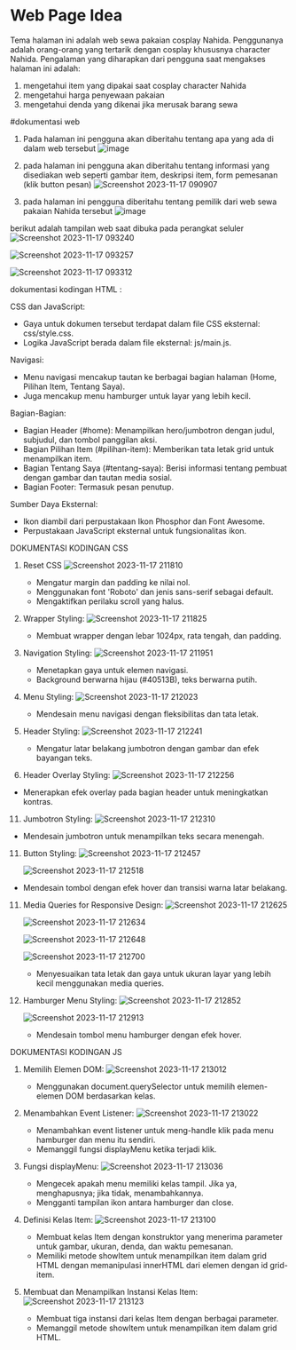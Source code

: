 # Web Page Idea
Tema halaman ini adalah web sewa pakaian cosplay Nahida. Penggunanya adalah orang-orang yang tertarik dengan cosplay khususnya character Nahida. 
Pengalaman yang diharapkan dari pengguna saat mengakses halaman ini adalah:
1. mengetahui item yang dipakai saat cosplay character Nahida
2. mengetahui harga penyewaan pakaian
3. mengetahui denda yang dikenai jika merusak barang sewa

#dokumentasi web 

1) Pada halaman ini pengguna akan diberitahu tentang apa yang ada di dalam web tersebut
![image](https://github.com/Unixhuman/UTS-Pemograman-Web/assets/146809846/5332187d-bc04-4ecf-ba7a-80c1ea0be633)

2) pada halaman ini pengguna akan diberitahu tentang informasi yang disediakan web seperti gambar item, deskripsi item, form pemesanan (klik button pesan)
![Screenshot 2023-11-17 090907](https://github.com/Unixhuman/UTS-Pemograman-Web/assets/146809846/2ec19972-53a6-4314-accd-71e45c7057c8)

3) pada halaman ini pengguna diberitahu tentang pemilik dari web sewa pakaian Nahida tersebut
![image](https://github.com/Unixhuman/UTS-Pemograman-Web/assets/146809846/3e58cc1b-c0db-42fd-85f7-3d01ac6ef7ca)

berikut adalah tampilan web saat dibuka pada perangkat seluler
![Screenshot 2023-11-17 093240](https://github.com/Unixhuman/UTS-Pemograman-Web/assets/146809846/352c5ee3-c33f-4137-accf-2e772138c1db)

![Screenshot 2023-11-17 093257](https://github.com/Unixhuman/UTS-Pemograman-Web/assets/146809846/311c3195-3c87-458e-a904-6292ea77ca1a)

![Screenshot 2023-11-17 093312](https://github.com/Unixhuman/UTS-Pemograman-Web/assets/146809846/e75b0213-f96b-452c-994e-f3976883332f)

dokumentasi kodingan HTML :

CSS dan JavaScript:
- Gaya untuk dokumen tersebut terdapat dalam file CSS eksternal: css/style.css.
- Logika JavaScript berada dalam file eksternal: js/main.js.

Navigasi:
- Menu navigasi mencakup tautan ke berbagai bagian halaman (Home, Pilihan Item, Tentang Saya).
- Juga mencakup menu hamburger untuk layar yang lebih kecil.

Bagian-Bagian:
- Bagian Header (#home):
  Menampilkan hero/jumbotron dengan judul, subjudul, dan tombol panggilan aksi.
- Bagian Pilihan Item (#pilihan-item):
  Memberikan tata letak grid untuk menampilkan item.
- Bagian Tentang Saya (#tentang-saya):
  Berisi informasi tentang pembuat dengan gambar dan tautan media sosial.
- Bagian Footer:
  Termasuk pesan penutup.

Sumber Daya Eksternal:
- Ikon diambil dari perpustakaan Ikon Phosphor dan Font Awesome.
- Perpustakaan JavaScript eksternal untuk fungsionalitas ikon.

DOKUMENTASI KODINGAN CSS
1. Reset CSS
   ![Screenshot 2023-11-17 211810](https://github.com/Unixhuman/UTS-Pemograman-Web/assets/146809846/72ad4adc-f6a1-4e3c-9310-bd4cdef44789)






   - Mengatur margin dan padding ke nilai nol.
   - Menggunakan font 'Roboto' dan jenis sans-serif sebagai default.
   - Mengaktifkan perilaku scroll yang halus.
     
3. Wrapper Styling:
   ![Screenshot 2023-11-17 211825](https://github.com/Unixhuman/UTS-Pemograman-Web/assets/146809846/7e4687cd-db3b-4270-86fb-056eaf35c3f2)





   - Membuat wrapper dengan lebar 1024px, rata tengah, dan padding.

5. Navigation Styling:
   ![Screenshot 2023-11-17 211951](https://github.com/Unixhuman/UTS-Pemograman-Web/assets/146809846/90c7ed16-37e0-4abb-bb1d-331dd0687bf6)






   - Menetapkan gaya untuk elemen navigasi.
   - Background berwarna hijau (#40513B), teks berwarna putih.
     
7. Menu Styling:
   ![Screenshot 2023-11-17 212023](https://github.com/Unixhuman/UTS-Pemograman-Web/assets/146809846/3016a10e-ed48-4353-8a83-639cfad63a58)






   - Mendesain menu navigasi dengan fleksibilitas dan tata letak.

9. Header Styling:
    ![Screenshot 2023-11-17 212241](https://github.com/Unixhuman/UTS-Pemograman-Web/assets/146809846/0637cdd8-9aa3-440a-bd36-ef98a3a3e42d)





   - Mengatur latar belakang jumbotron dengan gambar dan efek bayangan teks.

11. Header Overlay Styling:
    ![Screenshot 2023-11-17 212256](https://github.com/Unixhuman/UTS-Pemograman-Web/assets/146809846/a0d27f20-983f-4e40-a7c7-712918474579)





    
   - Menerapkan efek overlay pada bagian header untuk meningkatkan kontras.

11. Jumbotron Styling:
    ![Screenshot 2023-11-17 212310](https://github.com/Unixhuman/UTS-Pemograman-Web/assets/146809846/2bd292b1-b55a-4dc5-8326-be8f3fdf7db4)









    
   - Mendesain jumbotron untuk menampilkan teks secara menengah.

11. Button Styling:
    ![Screenshot 2023-11-17 212457](https://github.com/Unixhuman/UTS-Pemograman-Web/assets/146809846/87a4c67e-c426-4dec-b975-8d0210ea74f4)


    ![Screenshot 2023-11-17 212518](https://github.com/Unixhuman/UTS-Pemograman-Web/assets/146809846/91c3b76e-b18f-45f5-9200-7684e810b7ff)


    
   - Mendesain tombol dengan efek hover dan transisi warna latar belakang.

11. Media Queries for Responsive Design:
    ![Screenshot 2023-11-17 212625](https://github.com/Unixhuman/UTS-Pemograman-Web/assets/146809846/71fd9c00-f180-4b48-813a-099f0c5a30c8)



      ![Screenshot 2023-11-17 212634](https://github.com/Unixhuman/UTS-Pemograman-Web/assets/146809846/48abbf7d-645a-4aff-875f-7b282f4d6cb2)



      ![Screenshot 2023-11-17 212648](https://github.com/Unixhuman/UTS-Pemograman-Web/assets/146809846/ac8834f3-84c7-4c6d-ae92-e13516efc5c3)




      ![Screenshot 2023-11-17 212700](https://github.com/Unixhuman/UTS-Pemograman-Web/assets/146809846/6b823d7f-85ec-4a3b-bb81-061b308683a8)






    - Menyesuaikan tata letak dan gaya untuk ukuran layar yang lebih kecil menggunakan media queries.

13. Hamburger Menu Styling:
    ![Screenshot 2023-11-17 212852](https://github.com/Unixhuman/UTS-Pemograman-Web/assets/146809846/9ab60dde-bc68-44da-905f-807974766c6c)



    ![Screenshot 2023-11-17 212913](https://github.com/Unixhuman/UTS-Pemograman-Web/assets/146809846/a8ed64d9-b85d-4508-8117-4718f814f341)



    - Mendesain tombol menu hamburger dengan efek hover.


DOKUMENTASI KODINGAN JS

1. Memilih Elemen DOM:
   ![Screenshot 2023-11-17 213012](https://github.com/Unixhuman/UTS-Pemograman-Web/assets/146809846/5609765c-5c90-4715-b740-bf710b47ce3f)




   - Menggunakan document.querySelector untuk memilih elemen-elemen DOM berdasarkan kelas.

3. Menambahkan Event Listener:
   ![Screenshot 2023-11-17 213022](https://github.com/Unixhuman/UTS-Pemograman-Web/assets/146809846/c8024c40-15f4-4d1b-906f-4cf2a68e9db5)






   - Menambahkan event listener untuk meng-handle klik pada menu hamburger dan menu itu sendiri.
   - Memanggil fungsi displayMenu ketika terjadi klik.

5. Fungsi displayMenu:
   ![Screenshot 2023-11-17 213036](https://github.com/Unixhuman/UTS-Pemograman-Web/assets/146809846/e881cda8-9584-42a2-9c97-ce652751acff)






   - Mengecek apakah menu memiliki kelas tampil. Jika ya, menghapusnya; jika tidak, menambahkannya.
   - Mengganti tampilan ikon antara hamburger dan close.

7. Definisi Kelas Item:
   ![Screenshot 2023-11-17 213100](https://github.com/Unixhuman/UTS-Pemograman-Web/assets/146809846/99d3b0de-8835-4746-8deb-343feb0e2cfe)





     - Membuat kelas Item dengan konstruktor yang menerima parameter untuk gambar, ukuran, denda, dan waktu pemesanan.
     - Memiliki metode showItem untuk menampilkan item dalam grid HTML dengan memanipulasi innerHTML dari elemen dengan id grid-item.
    
  9. Membuat dan Menampilkan Instansi Kelas Item:
      ![Screenshot 2023-11-17 213123](https://github.com/Unixhuman/UTS-Pemograman-Web/assets/146809846/d4f447db-6a68-44ca-860d-81b9f1ba8e6c)





     - Membuat tiga instansi dari kelas Item dengan berbagai parameter.
     - Memanggil metode showItem untuk menampilkan item dalam grid HTML.
